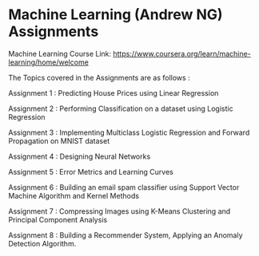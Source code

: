 # Machine Learning (Andrew NG) Assignments
Machine Learning Course Link: 
https://www.coursera.org/learn/machine-learning/home/welcome

The Topics covered in the Assignments are as follows :

Assignment 1 : Predicting House Prices using Linear Regression 

Assignment 2 : Performing Classification on a dataset using Logistic Regression

Assignment 3 : Implementing Multiclass Logistic Regression and Forward Propagation on MNIST dataset

Assignment 4 : Designing Neural Networks

Assignment 5 : Error Metrics and Learning Curves

Assignment 6 : Building an email spam classifier using Support Vector Machine Algorithm and Kernel Methods

Assignment 7 : Compressing Images using K-Means Clustering and Principal Component Analysis

Assignment 8 : Building a Recommender System, Applying an Anomaly Detection Algorithm.

